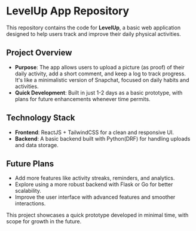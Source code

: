 # LevelUp App Repository

This repository contains the code for **LevelUp**, a basic web application designed to help users track and improve their daily physical activities.

## Project Overview
- **Purpose**: The app allows users to upload a picture (as proof) of their daily activity, add a short comment, and keep a log to track progress. It's like a minimalistic version of Snapchat, focused on daily habits and activities.
- **Quick Development**: Built in just 1-2 days as a basic prototype, with plans for future enhancements whenever time permits.

## Technology Stack
- **Frontend**: ReactJS + TailwindCSS for a clean and responsive UI.
- **Backend**: A basic backend built with Python(DRF) for handling uploads and data storage.

## Future Plans
- Add more features like activity streaks, reminders, and analytics.
- Explore using a more robust backend with Flask or Go for better scalability.
- Improve the user interface with advanced features and smoother interactions.

This project showcases a quick prototype developed in minimal time, with scope for growth in the future.
